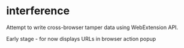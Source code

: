 # interference
Attempt to write cross-browser tamper data using WebExtension API.

Early stage - for now displays URLs in browser action popup
